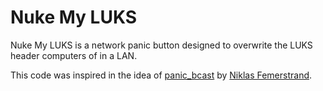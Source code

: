 # Nuke My LUKS
Nuke My LUKS is a network panic button designed to overwrite the LUKS
header computers of in a LAN.

This code was inspired in the idea of [panic_bcast](https://github.com/qnrq/panic_bcast) by [Niklas Femerstrand](http://www.qnrq.se/).
